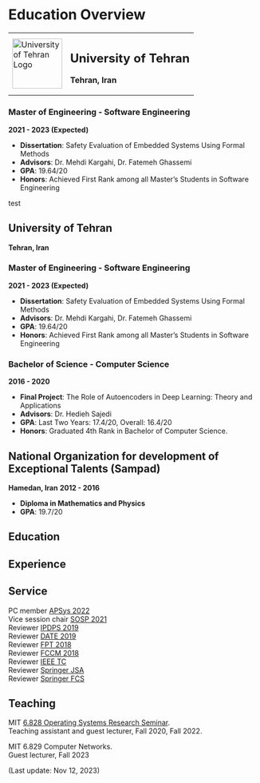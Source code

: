 # Education Overview

<table>
  <tr>
    <td><img src="https://github.com/Szpilman2/Szpilman2.github.io/blob/main/UT.png" alt="University of Tehran Logo" width="100"/></td>
    <td>
      <h2>University of Tehran</h2>
      <p><strong>Tehran, Iran</strong></p>
    </td>
  </tr>
</table>

### Master of Engineering - Software Engineering
**2021 - 2023 (Expected)**

- **Dissertation**: Safety Evaluation of Embedded Systems Using Formal Methods
- **Advisors**: Dr. Mehdi Kargahi, Dr. Fatemeh Ghassemi
- **GPA**: 19.64/20
- **Honors**: Achieved First Rank among all Master’s Students in Software Engineering

test

## University of Tehran
**Tehran, Iran**

### Master of Engineering - Software Engineering
**2021 - 2023 (Expected)**

- **Dissertation**: Safety Evaluation of Embedded Systems Using Formal Methods
- **Advisors**: Dr. Mehdi Kargahi, Dr. Fatemeh Ghassemi
- **GPA**: 19.64/20
- **Honors**: Achieved First Rank among all Master’s Students in Software Engineering

### Bachelor of Science - Computer Science
**2016 - 2020**

- **Final Project**: The Role of Autoencoders in Deep Learning: Theory and Applications
- **Advisors**: Dr. Hedieh Sajedi
- **GPA**: Last Two Years: 17.4/20, Overall: 16.4/20
- **Honors**: Graduated 4th Rank in Bachelor of Computer Science.

## National Organization for development of Exceptional Talents (Sampad)
**Hamedan, Iran**
**2012 - 2016**

- **Diploma in Mathematics and Physics**
- **GPA**: 19.7/20


## Education


## Experience


## Service  

PC member [APSys 2022](https://apsys2022.comp.nus.edu.sg/organization.html)<br>
Vice session chair [SOSP 2021](https://sosp2021.mpi-sws.org/program.html)<br>
Reviewer [IPDPS 2019](http://www.ipdps.org/ipdps2019/2019-.html)<br>
Reviewer [DATE 2019](https://past.date-conference.com/proceedings-archive/2019/)<br>
Reviewer [FPT 2018](http://www.fpt18.sakura.ne.jp/)<br>
Reviewer [FCCM 2018](http://www.fccm.org/past/2018/)<br>
Reviewer [IEEE TC](https://www.computer.org/csdl/journal/tc)<br>
Reviewer [Springer JSA](https://www.sciencedirect.com/journal/journal-of-systems-architecture)<br>
Reviewer [Springer FCS](https://www.springer.com/journal/11704)<br>

## Teaching

MIT [6.828 Operating Systems Research Seminar](https://abelay.github.io/6828seminar/index.html).<br>
Teaching assistant and guest lecturer, Fall 2020, Fall 2022.

MIT 6.829 Computer Networks.<br>
Guest lecturer, Fall 2023

(Last update: Nov 12, 2023)
